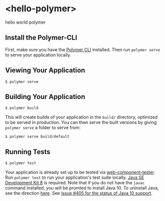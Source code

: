 # \<hello-polymer\>

hello world polymer

## Install the Polymer-CLI

First, make sure you have the [Polymer CLI](https://www.npmjs.com/package/polymer-cli) installed. Then run `polymer serve` to serve your application locally.

## Viewing Your Application

```
$ polymer serve
```

## Building Your Application

```
$ polymer build
```

This will create builds of your application in the `build/` directory, optimized to be served in production. You can then serve the built versions by giving `polymer serve` a folder to serve from:

```
$ polymer serve build/default
```

## Running Tests

```
$ polymer test
```

Your application is already set up to be tested via [web-component-tester](https://github.com/Polymer/web-component-tester). Run `polymer test` to run your application's test suite locally. [Java SE Development Kit 8](http://www.oracle.com/technetwork/java/javase/downloads/jdk8-downloads-2133151.html) is required. Note that if you do not have the `javac` command installed, you will be promted to install Java 10. To uninstall Java, see the direction [here](https://www.java.com/en/download/help/mac_uninstall_java.xml). See [issue #405 for the status of Java 10 support](https://github.com/Polymer/tools/issues/405).
